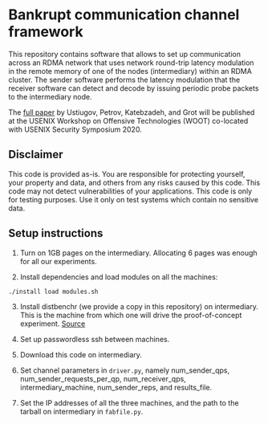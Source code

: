 # Bankrupt communication channel framework

This repository contains software that allows to set up communication 
across an RDMA network that uses network round-trip latency modulation 
in the remote memory of one of the nodes (intermediary) within an RDMA cluster.
The sender software performs the latency modulation that the receiver 
software can detect and decode by issuing periodic probe packets to 
the intermediary node.

The [full paper](https://ease-lab.github.io/ease_website/pubs/BANKRUPT_WOOT20.pdf) by Ustiugov, Petrov, Katebzadeh, and Grot will be published 
at the USENIX Workshop on Offensive Technologies (WOOT) co-located with USENIX 
Security Symposium 2020.

## Disclaimer
This code is provided as-is. You are responsible for protecting yourself, 
your property and data, and others from any risks caused by this code. 
This code may not detect vulnerabilities of your applications. 
This code is only for testing purposes. Use it only on test systems which 
contain no sensitive data.

## Setup instructions
1. Turn on 1GB pages on the intermediary. Allocating 6 pages was enough
for all our experiments.

2. Install dependencies and load modules on all the machines:
```
./install load modules.sh
```

3. Install distbenchr (we provide a copy in this repository) on intermediary. 
This is the machine from which one will drive the proof-of-concept experiment. 
[Source](https://github.com/marioskogias/distbenchr)

4. Set up passwordless ssh between machines.

5. Download this code on intermediary.

6. Set channel parameters in `driver.py`, namely num_sender_qps, num_sender_requests_per_qp,
num_receiver_qps, intermediary_machine, num_sender_reps, and results_file.

7. Set the IP addresses of all the three machines, and the path to the tarball
on intermediary in `fabfile.py`.

